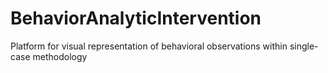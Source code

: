 # BehaviorAnalyticIntervention
Platform for visual representation of behavioral observations within single-case methodology
